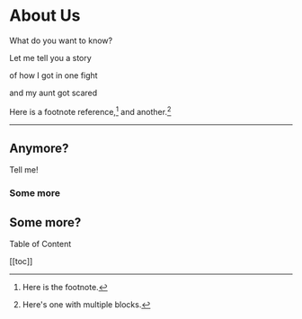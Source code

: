 # About Us

What do you want to know?

Let me tell you a story

of how I got in one fight

and my aunt got scared


Here is a footnote reference,[^1] and another.[^longnote]

[^1]: Here is the footnote.

[^longnote]: Here's one with multiple blocks.


---
## Anymore?

Tell me!

### Some more

## Some more?


Table of Content

[[toc]]
